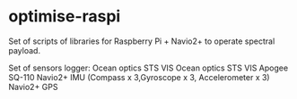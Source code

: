 # optimise-raspi
Set of scripts of libraries for Raspberry Pi + Navio2+ to operate spectral payload.

Set of sensors logger:
Ocean optics STS VIS
Ocean optics STS VIS
Apogee SQ-110
Navio2+ IMU (Compass x 3,Gyroscope x 3, Accelerometer x 3)
Navio2+ GPS
